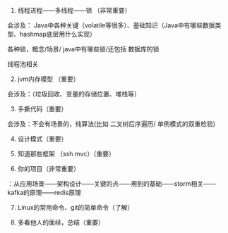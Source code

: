 1. 线程进程——多线程——锁 （非常重要） 

会涉及： Java中各种关键（volatile等很多）、基础知识（Java中有哪些数据类型、hashmap底层用什么实现） 

各种锁，概念/场景/ java中有哪些锁/还包括 数据库的锁 

线程池相关 

2. jvm内存模型 （重要） 

会涉及：（垃圾回收、变量的存储位置、堆栈等） 

3. 手撕代码（重要） 

会涉及：不会有场景的，纯算法(比如 二叉树后序遍历/  单例模式的双重检验) 

4. 设计模式（重要） 

5. 知道那些框架 （ssh mvc）（重要） 

6. 你的项目（非常重要） 

：从应用场景——架构设计——关键的点——用到的基础——storm相关——kafka的原理——redis原理 

7. Linux的常用命令、git的简单命令（了解） 

8. 多看他人的面经，总结（重要）